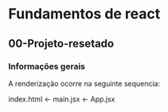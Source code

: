 # Fundamentos de react

## 00-Projeto-resetado

### Informações gerais

A renderização ocorre na seguinte sequencia:

index.html <- main.jsx <- App.jsx
